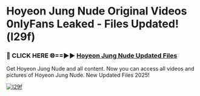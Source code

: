 # Hoyeon Jung Nude Original Videos 0nlyFans Leaked - Files Updated! (l29f)

<h3>🔴 CLICK HERE 🌐==►► <a href="https://tinyurl.com/5h6xmrr3" rel="nofollow">Hoyeon Jung Nude Updated Files</a></h3>

Get Hoyeon Jung Nude and all content. Now you can access all videos and pictures of Hoyeon Jung Nude. New Updated Files 2025!

[![l29f](https://i.imgur.com/KVD873Z.gif)](https://tinyurl.com/5h6xmrr3)
